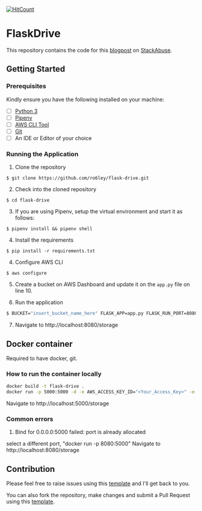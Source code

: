 [![HitCount](http://hits.dwyl.io/ro6ley/flask-drive.svg)](http://hits.dwyl.io/ro6ley/flask-drive)

# FlaskDrive 

This repository contains the code for this [blogpost](https://stackabuse.com/file-management-with-aws-s3-python-and-flask/) on [StackAbuse](https://stackabuse.com/).

## Getting Started

### Prerequisites

Kindly ensure you have the following installed on your machine:

- [ ] [Python 3](https://realpython.com/installing-python/)
- [ ] [Pipenv](https://pipenv.readthedocs.io/en/latest/#install-pipenv-today)
- [ ] [AWS CLI Tool](https://docs.aws.amazon.com/cli/latest/userguide/cli-chap-configure.html)
- [ ] [Git]()
- [ ] An IDE or Editor of your choice

### Running the Application

1. Clone the repository

```
$ git clone https://github.com/ro6ley/flask-drive.git
```

2. Check into the cloned repository

```
$ cd flask-drive
```

3. If you are using Pipenv, setup the virtual environment and start it as follows:

```
$ pipenv install && pipenv shell
```

4. Install the requirements

```
$ pip install -r requirements.txt
```

4. Configure AWS CLI

```
$ aws configure
```

5. Create a bucket on AWS Dashboard and update it on the `app.py` file on line 10.

6. Run the application

```sh
$ BUCKET="insert_bucket_name_here" FLASK_APP=app.py FLASK_RUN_PORT=8080 FLASK_ENV=development FLASK_RUN_HOST=0.0.0.0 flask run
```

7. Navigate to http://localhost:8080/storage


## Docker container

Required to have docker, git.

### How to run the container locally

```sh
docker build -t flask-drive .
docker run -p 5000:5000 -d -e AWS_ACCESS_KEY_ID="<Your_Access_Key>" -e AWS_SECRET_ACCESS_KEY="<Your_Secret_Key>" -e BUCKET="<Your_Bucket_Name>" flask-drive
```

Navigate to http://localhost:5000/storage

### Common errors

1. Bind for 0.0.0.0:5000 failed: port is already allocated

select a different port, "docker run -p 8080:5000"
Navigate to http://localhost:8080/storage

## Contribution

Please feel free to raise issues using this [template](./.github/ISSUE_TEMPLATE.md) and I'll get back to you.

You can also fork the repository, make changes and submit a Pull Request using this [template](./.github/PULL_REQUEST_TEMPLATE.md).

